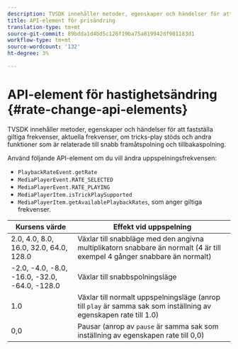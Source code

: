 ```yaml
---
description: TVSDK innehåller metoder, egenskaper och händelser för att fastställa giltiga frekvenser, aktuella frekvenser, om tricks-play stöds och andra funktioner som är relaterade till snabb framåtspolning och tillbakaspolning.
title: API-element för prisändring
translation-type: tm+mt
source-git-commit: 89bdda1d4bd5c126f19ba75a819942df901183d1
workflow-type: tm+mt
source-wordcount: '132'
ht-degree: 3%

---
```



# API-element för hastighetsändring {#rate-change-api-elements}

TVSDK innehåller metoder, egenskaper och händelser för att fastställa giltiga frekvenser, aktuella frekvenser, om tricks-play stöds och andra funktioner som är relaterade till snabb framåtspolning och tillbakaspolning.

<!--<a id="section_E5D37C71323947E2AED8B866D9835E31"></a>-->

Använd följande API-element om du vill ändra uppspelningsfrekvensen:

* `PlaybackRateEvent.getRate`
* `MediaPlayerEvent.RATE_SELECTED`
* `MediaPlayerEvent.RATE_PLAYING`
* `MediaPlayerItem.isTrickPlaySupported`
* `MediaPlayerItem.getAvailablePlaybackRates`, som anger giltiga frekvenser.

| Kursens värde | Effekt vid uppspelning |
|---|---|
| 2.0, 4.0, 8.0, 16.0, 32.0, 64.0, 128.0 | Växlar till snabbläge med den angivna multiplikatorn snabbare än normalt (4 är till exempel 4 gånger snabbare än normalt) |
| -2.0, -4.0, -8.0, -16.0, -32.0, -64.0, -128.0 | Växlar till snabbspolningsläge |
| 1.0 | Växlar till normalt uppspelningsläge (anrop till `play` är samma sak som inställning av egenskapen rate till 1.0) |
| 0,0 | Pausar (anrop av `pause` är samma sak som inställning av egenskapen rate till 0,0) |

